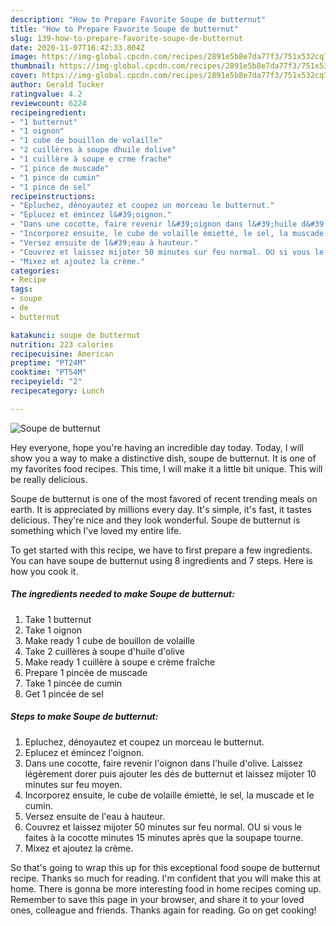 ```yaml
---
description: "How to Prepare Favorite Soupe de butternut"
title: "How to Prepare Favorite Soupe de butternut"
slug: 139-how-to-prepare-favorite-soupe-de-butternut
date: 2020-11-07T16:42:33.804Z
image: https://img-global.cpcdn.com/recipes/2891e5b8e7da77f3/751x532cq70/soupe-de-butternut-photo-principale-de-la-recette.jpg
thumbnail: https://img-global.cpcdn.com/recipes/2891e5b8e7da77f3/751x532cq70/soupe-de-butternut-photo-principale-de-la-recette.jpg
cover: https://img-global.cpcdn.com/recipes/2891e5b8e7da77f3/751x532cq70/soupe-de-butternut-photo-principale-de-la-recette.jpg
author: Gerald Tucker
ratingvalue: 4.2
reviewcount: 6224
recipeingredient:
- "1 butternut"
- "1 oignon"
- "1 cube de bouillon de volaille"
- "2 cuillères à soupe dhuile dolive"
- "1 cuillère à soupe e crme frache"
- "1 pince de muscade"
- "1 pince de cumin"
- "1 pince de sel"
recipeinstructions:
- "Epluchez, dénoyautez et coupez un morceau le butternut."
- "Eplucez et émincez l&#39;oignon."
- "Dans une cocotte, faire revenir l&#39;oignon dans l&#39;huile d&#39;olive. Laissez légèrement dorer puis ajouter les dés de butternut et laissez mijoter 10 minutes sur feu moyen."
- "Incorporez ensuite, le cube de volaille émietté, le sel, la muscade et le cumin."
- "Versez ensuite de l&#39;eau à hauteur."
- "Couvrez et laissez mijoter 50 minutes sur feu normal. OU si vous le faites à la cocotte minutes 15 minutes après que la soupape tourne."
- "Mixez et ajoutez la crème."
categories:
- Recipe
tags:
- soupe
- de
- butternut

katakunci: soupe de butternut 
nutrition: 223 calories
recipecuisine: American
preptime: "PT24M"
cooktime: "PT54M"
recipeyield: "2"
recipecategory: Lunch

---
```



![Soupe de butternut](https://img-global.cpcdn.com/recipes/2891e5b8e7da77f3/751x532cq70/soupe-de-butternut-photo-principale-de-la-recette.jpg)

Hey everyone, hope you're having an incredible day today. Today, I will show you a way to make a distinctive dish, soupe de butternut. It is one of my favorites food recipes. This time, I will make it a little bit unique. This will be really delicious.



Soupe de butternut is one of the most favored of recent trending meals on earth. It is appreciated by millions every day. It's simple, it's fast, it tastes delicious. They're nice and they look wonderful. Soupe de butternut is something which I've loved my entire life.


To get started with this recipe, we have to first prepare a few ingredients. You can have soupe de butternut using 8 ingredients and 7 steps. Here is how you cook it.

<!--inarticleads1-->

##### The ingredients needed to make Soupe de butternut:

1. Take 1 butternut
1. Take 1 oignon
1. Make ready 1 cube de bouillon de volaille
1. Take 2 cuillères à soupe d&#39;huile d&#39;olive
1. Make ready 1 cuillère à soupe e crème fraîche
1. Prepare 1 pincée de muscade
1. Take 1 pincée de cumin
1. Get 1 pincée de sel




<!--inarticleads2-->

##### Steps to make Soupe de butternut:

1. Epluchez, dénoyautez et coupez un morceau le butternut.
1. Eplucez et émincez l&#39;oignon.
1. Dans une cocotte, faire revenir l&#39;oignon dans l&#39;huile d&#39;olive. Laissez légèrement dorer puis ajouter les dés de butternut et laissez mijoter 10 minutes sur feu moyen.
1. Incorporez ensuite, le cube de volaille émietté, le sel, la muscade et le cumin.
1. Versez ensuite de l&#39;eau à hauteur.
1. Couvrez et laissez mijoter 50 minutes sur feu normal. OU si vous le faites à la cocotte minutes 15 minutes après que la soupape tourne.
1. Mixez et ajoutez la crème.




So that's going to wrap this up for this exceptional food soupe de butternut recipe. Thanks so much for reading. I'm confident that you will make this at home. There is gonna be more interesting food in home recipes coming up. Remember to save this page in your browser, and share it to your loved ones, colleague and friends. Thanks again for reading. Go on get cooking!
